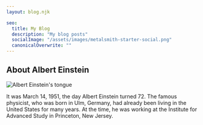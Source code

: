 ```yaml
---
layout: blog.njk

seo:
  title: My Blog
  description: "My blog posts"
  socialImage: "/assets/images/metalsmith-starter-social.png"
  canonicalOverwrite: ""
---
```


<div class="blog-author">
  <h2>About Albert Einstein</h2>
  <div>
    <img src="/assets/images/blog-images/albert.jpg" alt="Albert Einstein's tongue" />
    <p>It was March 14, 1951, the day Albert Einstein turned 72. The famous physicist, who was born in Ulm, Germany, had already been living in the United States for many years. At the time, he was working at the Institute for Advanced Study in Princeton, New Jersey. </p>
  </div>
</div>